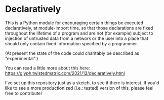 # Declaratively

This is a Python module for encouraging certain things be executed
declaratively, at module-import time, so that those declarations are fixed
throughout the lifetime of a program and are not (for example) subject to
injection of untrusted data from a network or the user into a place that should
only contain fixed information specified by a programmer.

(At present the state of the code could charitably be described as
"experimental".)

You can read a little more about this here: https://glyph.twistedmatrix.com/2021/12/declaratively.html

I've set up this repository just as a sketch, to see if there is interest.  If you'd like to see a more productionized (i.e.: tested) version of this, please feel free to contribute!
